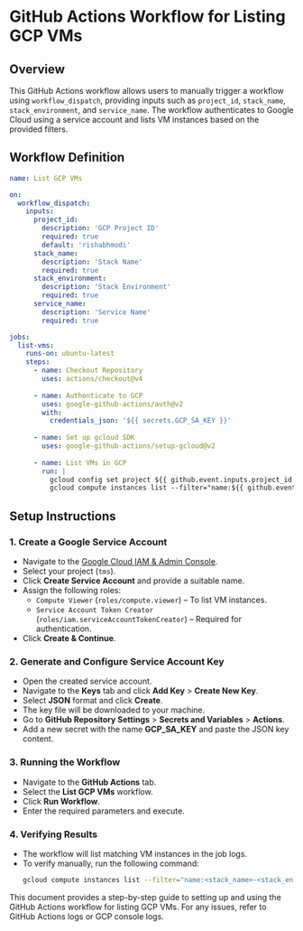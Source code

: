 # GitHub Actions Workflow for Listing GCP VMs

## Overview
This GitHub Actions workflow allows users to manually trigger a workflow using `workflow_dispatch`, providing inputs such as `project_id`, `stack_name`, `stack_environment`, and `service_name`. The workflow authenticates to Google Cloud using a service account and lists VM instances based on the provided filters.

## Workflow Definition

```yaml
name: List GCP VMs

on:
  workflow_dispatch:
    inputs:
      project_id:
        description: 'GCP Project ID'
        required: true
        default: 'rishabhmodi'
      stack_name:
        description: 'Stack Name'
        required: true
      stack_environment:
        description: 'Stack Environment'
        required: true
      service_name:
        description: 'Service Name'
        required: true

jobs:
  list-vms:
    runs-on: ubuntu-latest
    steps:
      - name: Checkout Repository
        uses: actions/checkout@v4
      
      - name: Authenticate to GCP
        uses: google-github-actions/auth@v2
        with:
          credentials_json: '${{ secrets.GCP_SA_KEY }}'
      
      - name: Set up gcloud SDK
        uses: google-github-actions/setup-gcloud@v2
      
      - name: List VMs in GCP
        run: |
          gcloud config set project ${{ github.event.inputs.project_id }}
          gcloud compute instances list --filter="name:${{ github.event.inputs.stack_name }}-${{ github.event.inputs.stack_environment }}-${{ github.event.inputs.service_name }}-*" --format="table(name, zone, status)"
```

## Setup Instructions
### 1. Create a Google Service Account
- Navigate to the [Google Cloud IAM & Admin Console](https://console.cloud.google.com/iam-admin/serviceaccounts).
- Select your project (`tms`).
- Click **Create Service Account** and provide a suitable name.
- Assign the following roles:
  - `Compute Viewer` (`roles/compute.viewer`) – To list VM instances.
  - `Service Account Token Creator` (`roles/iam.serviceAccountTokenCreator`) – Required for authentication.
- Click **Create & Continue**.

### 2. Generate and Configure Service Account Key
- Open the created service account.
- Navigate to the **Keys** tab and click **Add Key** > **Create New Key**.
- Select **JSON** format and click **Create**.
- The key file will be downloaded to your machine.
- Go to **GitHub Repository Settings** > **Secrets and Variables** > **Actions**.
- Add a new secret with the name **GCP_SA_KEY** and paste the JSON key content.

### 3. Running the Workflow
- Navigate to the **GitHub Actions** tab.
- Select the **List GCP VMs** workflow.
- Click **Run Workflow**.
- Enter the required parameters and execute.

### 4. Verifying Results
- The workflow will list matching VM instances in the job logs.
- To verify manually, run the following command:
  ```sh
  gcloud compute instances list --filter="name:<stack_name>-<stack_environment>-<service_name>-*"
  ```

This document provides a step-by-step guide to setting up and using the GitHub Actions workflow for listing GCP VMs. For any issues, refer to GitHub Actions logs or GCP console logs.
